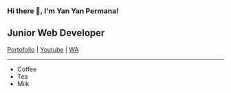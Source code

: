 ### Hi there 👋, I'm Yan Yan Permana!

<h2>Junior Web Developer</h2>

<a href="https://yanyan-permana.github.io" target="_blank">Portofolio</a> |
<a href="https://www.youtube.com/channel/UCJWjpRT26Pv4-aV6NtKDYhg" target="_blank">Youtube</a> |
<a href="https://wa.me/62895361152485" class="ml-3 text-secondary" target="_blank">WA</a>
<hr>
<ul>
  <li>Coffee</li>
  <li>Tea</li>
  <li>Milk</li>
</ul>

<!--
**yanyan-permana/yanyan-permana** is a ✨ _special_ ✨ repository because its `README.md` (this file) appears on your GitHub profile.

Here are some ideas to get you started:

- 🔭 I’m currently working on ...
- 🌱 I’m currently learning ...
- 👯 I’m looking to collaborate on ...
- 🤔 I’m looking for help with ...
- 💬 Ask me about ...
- 📫 How to reach me: ...
- 😄 Pronouns: ...
- ⚡ Fun fact: ...
-->
